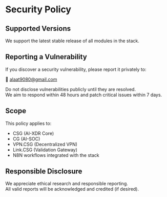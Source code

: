 # Security Policy

## Supported Versions

We support the latest stable release of all modules in the stack.

## Reporting a Vulnerability

If you discover a security vulnerability, please report it privately to:

📧 alaat9080@gmail.com

Do not disclose vulnerabilities publicly until they are resolved.  
We aim to respond within 48 hours and patch critical issues within 7 days.

## Scope

This policy applies to:

- CSG (AI-XDR Core)
- CG (AI-SOC)
- VPN.CSG (Decentralized VPN)
- Link.CSG (Validation Gateway)
- N8N workflows integrated with the stack

## Responsible Disclosure

We appreciate ethical research and responsible reporting.  
All valid reports will be acknowledged and credited (if desired).
